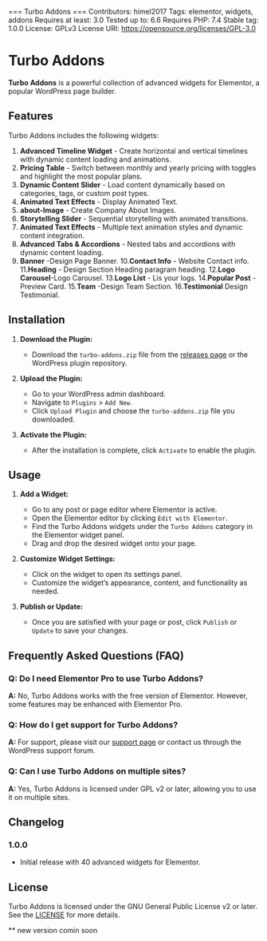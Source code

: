 === Turbo Addons ===
Contributors: himel2017
Tags: elementor, widgets, addons
Requires at least: 3.0
Tested up to: 6.6
Requires PHP: 7.4
Stable tag: 1.0.0
License: GPLv3
License URI: https://opensource.org/licenses/GPL-3.0

# Turbo Addons

**Turbo Addons** is a powerful collection of advanced widgets for Elementor, a popular WordPress page builder.

## Features

Turbo Addons includes the following widgets:

1. **Advanced Timeline Widget** - Create horizontal and vertical timelines with dynamic content loading and animations.
2. **Pricing Table** - Switch between monthly and yearly pricing with toggles and highlight the most popular plans.
3. **Dynamic Content Slider** - Load content dynamically based on categories, tags, or custom post types.
4. **Animated Text Effects** - Display Animated Text.
5. **about-Image** - Create Company About Images.
6. **Storytelling Slider** - Sequential storytelling with animated transitions.
7. **Animated Text Effects** - Multiple text animation styles and dynamic content integration.
8. **Advanced Tabs & Accordions** - Nested tabs and accordions with dynamic content loading.
9. **Banner** -Design Page Banner.
10.**Contact Info** - Website Contact info.
11.**Heading** - Design Section Heading paragram heading.
12.**Logo Carousel**-Logo Carousel.
13.**Logo List** - Lis your logs.
14.**Popular Post** - Preview Card.
15.**Team** -Design Team Section.
16.**Testimonial** Design Testimonial.


## Installation

1. **Download the Plugin:**
   - Download the `turbo-addons.zip` file from the [releases page](#) or the WordPress plugin repository.

2. **Upload the Plugin:**
   - Go to your WordPress admin dashboard.
   - Navigate to `Plugins` > `Add New`.
   - Click `Upload Plugin` and choose the `turbo-addons.zip` file you downloaded.

3. **Activate the Plugin:**
   - After the installation is complete, click `Activate` to enable the plugin.

## Usage

1. **Add a Widget:**
   - Go to any post or page editor where Elementor is active.
   - Open the Elementor editor by clicking `Edit with Elementor`.
   - Find the Turbo Addons widgets under the `Turbo Addons` category in the Elementor widget panel.
   - Drag and drop the desired widget onto your page.

2. **Customize Widget Settings:**
   - Click on the widget to open its settings panel.
   - Customize the widget’s appearance, content, and functionality as needed.

3. **Publish or Update:**
   - Once you are satisfied with your page or post, click `Publish` or `Update` to save your changes.

## Frequently Asked Questions (FAQ)

### Q: Do I need Elementor Pro to use Turbo Addons?
**A:** No, Turbo Addons works with the free version of Elementor. However, some features may be enhanced with Elementor Pro.

### Q: How do I get support for Turbo Addons?
**A:** For support, please visit our [support page](#) or contact us through the WordPress support forum.

### Q: Can I use Turbo Addons on multiple sites?
**A:** Yes, Turbo Addons is licensed under GPL v2 or later, allowing you to use it on multiple sites.

## Changelog

### 1.0.0
* Initial release with 40 advanced widgets for Elementor.

## License

Turbo Addons is licensed under the GNU General Public License v2 or later. See the [LICENSE](https://www.gnu.org/licenses/gpl-2.0.html) for more details.

** new version comin soon

